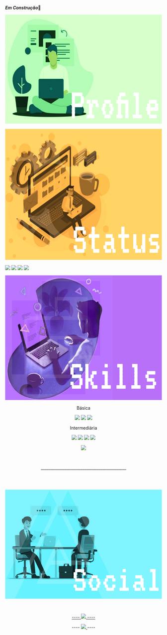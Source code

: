 ***Em Construção***🔧
<p align=left >
  <!---<img src="https://c.tenor.com/E33HkUhvr9EAAAAC/welcome.gif"/>--->
</p>
<a  href="#">
 <p align=center>
   <!--Profile--><Img height=350px src="https://github.com/loopingstars/loopingstars/blob/Generate/1641981558147.png" />
 
 </p>
</a>
<a href="#">
 <p align=center>
   <!--Status--><Img height=420px  src="https://github.com/loopingstars/loopingstars/blob/2ec3ac264cb7d4e0b6996d8d13c43252046927bc/1641987796316.png" />
 
 </p>
</a>

<Img src= "https://wakatime.com/badge/user/935bebee-e9d7-4a49-84c8-ea6cacb84327.svg"/>
<Img src= "https://activity-graph.herokuapp.com/graph?username=loopingstars&theme=react-dark"/>
<Img src="https://github-readme-streak-stats.herokuapp.com?user=loopingstars&theme=react&date_format=M%20j%5B%2C%20Y%5D"/>
<Img src="https://github-readme-stats.vercel.app/api?username=loopingstars&show_icons=true&theme=react" />
<div>

  <a href="#"  >
   <p align=center>
      <!--Skills--><Img height=400px src="https://github.com/loopingstars/loopingstars/blob/Generate/1641956143373.jpg" />
   </p>

  
  <a/>
    <p  align=center>Básica</p>
<p align= center float="left">
  <img width=120px src="https://img.shields.io/badge/JavaScript-323330?style=for-the-badge&logo=javascript&logoColor=F7DF1E" width="100" /> 
  <img src="https://img.shields.io/badge/Figma-F24E1E?style=for-the-badge&logo=figma&logoColor=white" width="100" /> 
  <img src="https://img.shields.io/badge/Bitbucket-0747a6?style=for-the-badge&logo=bitbucket&logoColor=white" width="100" />
</p>
<p  align=center>Intermediária</p>
<p align=center float="right">

  <img src="https://img.shields.io/badge/HTML5-E34F26?style=for-the-badge&logo=html5&logoColor=white" width="100" /> 
  <img src="https://img.shields.io/badge/CSS3-1572B6?style=for-the-badge&logo=css3&logoColor=white" width="100" /> 
  <img width=150px src="https://img.shields.io/badge/Adobe%20Photoshop-31A8FF?style=for-the-badge&logo=Adobe%20Photoshop&logoColor=black" width="100" />
  <Img src="https://img.shields.io/badge/GIT-E44C30?style=for-the-badge&logo=git&logoColor=white" />

</p>
   <p align=center>
   <img width=350px src="https://github-readme-stats.vercel.app/api/top-langs/?username=loopingstars&theme=react&layout=compact" />
   
   </p>
   <br>
   <p align=center>   
    ___________________________________________  
   </p>
<br><br>
 
   <p align=center>
    <!--Social--><Img height=350px src="https://github.com/loopingstars/loopingstars/blob/Generate/1641977193476.png"/>

   </p>
 <br>

  
 <p align=center>
   <a href="#">
----
      <img  src="https://img.shields.io/badge/LinkedIn-0077B5?style=for-the-badge&logo=linkedin&logoColor=white"/ >
   ----
    </a>
 </p>
 <p align=center>
----
   <a  href="#">
    <img src="https://img.shields.io/badge/Discord-7289DA?style=for-the-badge&logo=discord&logoColor=white"/ >
   
   </a>
----
 </p>
 </div> 

   

